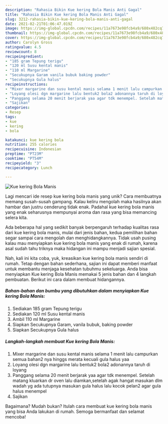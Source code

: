 ```yaml
---
description: "Rahasia Bikin Kue kering Bola Manis Anti Gagal"
title: "Rahasia Bikin Kue kering Bola Manis Anti Gagal"
slug: 3212-rahasia-bikin-kue-kering-bola-manis-anti-gagal
date: 2021-02-21T01:06:47.019Z
image: https://img-global.cpcdn.com/recipes/11a7673e98fcb4a9/680x482cq70/kue-kering-bola-manis-foto-resep-utama.jpg
thumbnail: https://img-global.cpcdn.com/recipes/11a7673e98fcb4a9/680x482cq70/kue-kering-bola-manis-foto-resep-utama.jpg
cover: https://img-global.cpcdn.com/recipes/11a7673e98fcb4a9/680x482cq70/kue-kering-bola-manis-foto-resep-utama.jpg
author: Carolyn Gross
ratingvalue: 4.5
reviewcount: 8
recipeingredient:
- "185 gram Tepung terigu"
- "120 ml Susu kental manis"
- "110 ml Margarine"
- "Secukupnya Garam vanila bubuk baking powder"
- "Secukupnya Gula halus"
recipeinstructions:
- "Mixer margarine dan susu kental manis selama 1 menit lalu campurkan semua bahan2 nya hinggs merata kecuali gula halus yaa"
- "Loyang olesi dgn margarine lalu bentuk2 bola2 adonannya taruh di loyang"
- "Panggang selama 20 menit berjarak yaa agar tdk menempel. Setelah matang kluarkan dr oven lalu diamkan,setelah agak hangat masukan dlm wadah yg ada tutupnya masukan gula halus lalu kocok pelan2 agar gula halus menempel"
- "Sajikan"
categories:
- Resep
tags:
- kue
- kering
- bola

katakunci: kue kering bola 
nutrition: 255 calories
recipecuisine: Indonesian
preptime: "PT23M"
cooktime: "PT54M"
recipeyield: "3"
recipecategory: Lunch

---
```



![Kue kering Bola Manis](https://img-global.cpcdn.com/recipes/11a7673e98fcb4a9/680x482cq70/kue-kering-bola-manis-foto-resep-utama.jpg)

Lagi mencari ide resep kue kering bola manis yang unik? Cara membuatnya memang susah-susah gampang. Kalau keliru mengolah maka hasilnya akan hambar dan justru cenderung tidak enak. Padahal kue kering bola manis yang enak seharusnya mempunyai aroma dan rasa yang bisa memancing selera kita.



Ada beberapa hal yang sedikit banyak berpengaruh terhadap kualitas rasa dari kue kering bola manis, mulai dari jenis bahan, kedua pemilihan bahan segar sampai cara mengolah dan menghidangkannya. Tidak usah pusing kalau mau menyiapkan kue kering bola manis yang enak di rumah, karena asal sudah tahu triknya maka hidangan ini mampu menjadi sajian spesial.


Nah, kali ini kita coba, yuk, kreasikan kue kering bola manis sendiri di rumah. Tetap dengan bahan sederhana, sajian ini dapat memberi manfaat untuk membantu menjaga kesehatan tubuhmu sekeluarga. Anda bisa menyiapkan Kue kering Bola Manis memakai 5 jenis bahan dan 4 langkah pembuatan. Berikut ini cara dalam membuat hidangannya.

<!--inarticleads1-->

##### Bahan-bahan dan bumbu yang dibutuhkan dalam menyiapkan Kue kering Bola Manis:

1. Sediakan 185 gram Tepung terigu
1. Sediakan 120 ml Susu kental manis
1. Ambil 110 ml Margarine
1. Siapkan Secukupnya Garam, vanila bubuk, baking powder
1. Siapkan Secukupnya Gula halus




<!--inarticleads2-->

##### Langkah-langkah membuat Kue kering Bola Manis:

1. Mixer margarine dan susu kental manis selama 1 menit lalu campurkan semua bahan2 nya hinggs merata kecuali gula halus yaa
1. Loyang olesi dgn margarine lalu bentuk2 bola2 adonannya taruh di loyang
1. Panggang selama 20 menit berjarak yaa agar tdk menempel. Setelah matang kluarkan dr oven lalu diamkan,setelah agak hangat masukan dlm wadah yg ada tutupnya masukan gula halus lalu kocok pelan2 agar gula halus menempel
1. Sajikan




Bagaimana? Mudah bukan? Itulah cara membuat kue kering bola manis yang bisa Anda lakukan di rumah. Semoga bermanfaat dan selamat mencoba!
